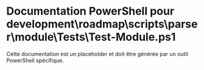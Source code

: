 # Documentation PowerShell pour development\roadmap\scripts\parser\module\Tests\Test-Module.ps1

Cette documentation est un placeholder et doit être générée par un outil PowerShell spécifique.
